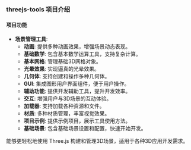 ### threejs-tools 项目介绍

#### 项目功能

- **场景管理工具**:
    - **动画**: 提供多种动画效果，增强场景动态表现。
    - **基础数学**: 包含基本数学运算工具，支持复杂计算。
    - **基本网格**: 管理基础3D网格对象。
    - **光晕效果**: 实现逼真的光晕效果。
    - **几何体**: 支持创建和操作多种几何体。
    - **GUI**: 集成图形用户界面组件，便于用户操作。
    - **辅助功能**: 提供开发辅助工具，提升开发效率。
    - **交互**: 增强用户与3D场景的互动体验。
    - **加载器**: 支持加载各种资源和文件。
    - **材质**: 多种材质管理，丰富视觉效果。
    - **项目示例**: 提供示例项目，展示工具使用方法。
    - **基础场景**: 包含基础场景设置和配置，快速开始开发。

能够更轻松地使用 Three.js 构建和管理3D场景，适用于各种3D应用开发需求。
